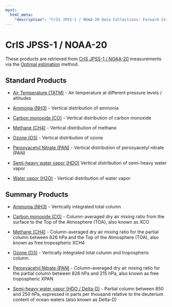 ```yaml
---
myst:
  html_meta:
    "description": "CrIS JPSS-1 / NOAA-20 Data Collections: Forward Stream: Standard and Summary Products."
---
```


# CrIS JPSS-1 / NOAA-20

These products are retrieved from [CrIS JPSS-1 / NOAA-20](intro-instruments) measurements via the [Optimal estimation](https://en.wikipedia.org/wiki/Optimal_estimation) method.

## Standard Products

* [Air Temperature (TATM)](https://disc.gsfc.nasa.gov/datasets/TRPSDL2TATMCRS1FS_1/summary) - Air temperature at different pressure levels / altitudes

* [Ammonia (NH3)](https://disc.gsfc.nasa.gov/datasets/TRPSDL2NH3CRS1FS_1/summary) - Vertical distribution of ammonia

* [Carbon monoxide (CO)](https://disc.gsfc.nasa.gov/datasets/TRPSDL2COCRS1FS_1/summary) - Vertical distribution of carbon monoxide 

* [Methane (CH4)](https://disc.gsfc.nasa.gov/datasets/TRPSDL2CH4CRS1FS_1/summary) - Vertical distribution of methane

* [Ozone (O3)](https://disc.gsfc.nasa.gov/datasets/TRPSDL2O3CRS1FS_1/summary) - Vertical distribution of ozone

* [Peroxyacetyl Nitrate (PAN)](https://disc.gsfc.nasa.gov/datasets/TRPSDL2PANCRS1FS_1/summary) - Vertical distribution of peroxyacetyl nitrate (PAN)

* [Semi-heavy water vapor (HDO)](https://disc.gsfc.nasa.gov/datasets/TRPSDL2HDOCRS1FS_1/summary) Vertical distribution of semi-heavy water vapor

* [Water vapor (H2O)](https://disc.gsfc.nasa.gov/datasets/TRPSDL2H2OCRS1FS_1/summary) - Vertical distribution of water vapor

## Summary Products

* [Ammonia (NH3)](https://disc.gsfc.nasa.gov/datasets/TRPSYL2NH3CRS1FS_1/summary) - Vertically integrated total column

* [Carbon monoxide (CO)](https://disc.gsfc.nasa.gov/datasets/TRPSYL2COCRS1FS_1/summary) - Column-averaged dry air mixing ratio from the surface to the Top of the Atmosphere (TOA), also known as XCO 

* [Methane (CH4)](https://disc.gsfc.nasa.gov/datasets/TRPSYL2CH4CRS1FS_1/summary) - Column-averaged dry air mixing ratio for the partial column between 826 hPa and the Top of the Atmosphere (TOA), also known as free tropospheric XCH4

* [Ozone (O3)](https://disc.gsfc.nasa.gov/datasets/TRPSYL2O3CRS1FS_1/summary) - Vertically integrated total column and tropospheric column. 

* [Peroxyacetyl Nitrate (PAN)](https://disc.gsfc.nasa.gov/datasets/TRPSYL2PANCRS1FS_1/summary) - Column-averaged dry air mixing ratio for the partial column between 826 hPa and 215 hPa, also known as free tropospheric XPAN

* [Semi-heavy water vapor (HDO / Delta-D)](https://disc.gsfc.nasa.gov/datasets/TRPSYL2HDOCRS1FS_1/summary) - Partial column between 850 and 250 hPa, expressed in parts per thousand relative to the deuterium content of ocean waters (also known as Delta-D) 
